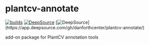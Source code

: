 # plantcv-annotate

[![builds](https://github.com/danforthcenter/plantcv-annotate/actions/workflows/continuous-integration.yml/badge.svg)](https://github.com/danforthcenter/plantcv-annotate/actions/workflows/continuous-integration.yml)
[![DeepSource](https://app.deepsource.com/gh/danforthcenter/plantcv-annotate.svg/?label=active+issues&show_trend=true&token=85iR4qu2BEyQFgX5wVodODEQ)](https://app.deepsource.com/gh/danforthcenter/plantcv-annotate/)
[![DeepSource](https://app.deepsource.com/gh/danforthcenter/plantcv-annotate.svg/?label=code+coverage&show_trend=true&token=og8rSyKxywOCGkIk8UNiF7B_)](https://app.deepsource.com/gh/danforthcenter/plantcv-annotate/)

add-on package for PlantCV annotation tools
